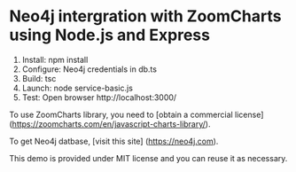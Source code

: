# Neo4j intergration with ZoomCharts using Node.js and Express

1. Install: npm install
2. Configure: Neo4j credentials in db.ts
3. Build: tsc
4. Launch: node service-basic.js
5. Test: Open browser http://localhost:3000/

To use ZoomCharts library, you need to [obtain a commercial license] (https://zoomcharts.com/en/javascript-charts-library/).

To get Neo4j datbase, [visit this site] (https://neo4j.com).

This demo is provided under MIT license and you can reuse it as necessary.
